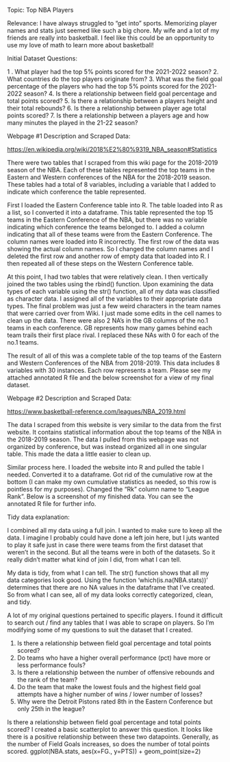 Topic: Top NBA Players

Relevance: I have always struggled to “get into” sports. Memorizing player names and stats just seemed like such a big chore. My wife and a lot of my friends are really into basketball. I feel like this could be an opportunity to use my love of math to learn more about basketball! 

Initial Dataset Questions:

1 . What player had the top 5% points scored for the 2021-2022 season?
2. What countries do the top players originate from?
3. What was the field goal percentage of the players who had the top 5% points scored for the 2021-2022 season?
4. Is there a relationship between field goal percentage and total points scored?
5. Is there a relationship between a players height and their total rebounds?
6. Is there a relationship between player age total points scored?
7. Is there a relationship between a players age and how many minutes the played in the 21-22 season?

Webpage #1 Description and Scraped Data:

https://en.wikipedia.org/wiki/2018%E2%80%9319_NBA_season#Statistics

There were two tables that I scraped from this wiki page for the 2018-2019 season of the NBA. Each of these tables represented the top teams in the Eastern and Western conferences of the NBA for the 2018-2019 season. These tables had a total of 8 variables, including a variable that I added to indicate which conference the table represented.

First I loaded the Eastern Conference table into R. The table loaded into R as a list, so I converted it into a dataframe. This table represented the top 15 teams in the Eastern Conference of the NBA, but there was no variable indicating which conference the teams belonged to. I added a column indicating that all of these teams were from the Eastern Conference. The column names were loaded into R incorrectly. The first row of the data was showing the actual column names. So I changed the column names and I deleted the first row and another row of empty data that loaded into R. I then repeated all of these steps on the Western Conference table. 

At this point, I had two tables that were relatively clean. I then vertically joined the two tables using the rbind() function. Upon examining the data types of each variable using the str() function, all of my data was classified as character data. I assigned all of the variables to their appropriate data types. The final problem was just a few weird characters in the team names that were carried over from Wiki. I just made some edits in the cell names to clean up the data. There were also 2 NA’s in the GB columns of the no.1 teams in each conference. GB represents how many games behind each team trails their first place rival. I replaced these NAs with 0 for each of the no.1 teams.

The result of all of this was a complete table of the top teams of the Eastern and Western Conferences of the NBA from 2018-2019. This data includes 8 variables with 30 instances. Each row represents a team. Please see my attached annotated R file and the below screenshot for a view of my final dataset.

Webpage #2 Description and Scraped Data:

https://www.basketball-reference.com/leagues/NBA_2019.html

The data I scraped from this website is very similar to the data from the first website. It contains statistical information about the top teams of the NBA in the 2018-2019 season. The data I pulled from this webpage was not organized by conference, but was instead organized all in one singular table. This made the data a little easier to clean up.

Similar process here. I loaded the website into R and pulled the table I needed. Converted it to a dataframe. Got rid of the cumulative row at the bottom (I can make my own cumulative statistics as needed, so this row is pointless for my purposes). Changed the “Rk” column name to “League Rank”. Below is a screenshot of my finished data. You can see the annotated R file for further info. 

Tidy data explanation:

I combined all my data using a full join. I wanted to make sure to keep all the data. I imagine I probably could have done a left join here, but I juts wanted to play it safe just in case there were teams from the first dataset that weren’t in the second. But all the teams were in both of the datasets. So it really didn’t matter what kind of join I did, from what I can tell.

My data is tidy, from what I can tell. The str() function shows that all my data categories look good. Using the function ‘which(is.na(NBA.stats))’ determines that there are no NA values in the dataframe that I’ve created. So from what I can see, all of my data looks correctly categorized, clean, and tidy. 

A lot of my original questions pertained to specific players. I found it difficult to search out / find any tables that I was able to scrape on players. So I’m modifying some of my questions to suit the dataset that I created. 

1. Is there a relationship between field goal percentage and total points scored?
2. Do teams who have a higher overall performance (pct) have more or less performance fouls?
3. Is there a relationship between the number of offensive rebounds and the rank of the team?
4. Do the team that make the lowest fouls and the highest field goal attempts have a higher number of wins / lower number of losses? 
5. Why were the Detroit Pistons rated 8th in the Eastern Conference but only 25th in the league?  

Is there a relationship between field goal percentage and total points scored?
I created a basic scatterplot to answer this question. It looks like there is a positive relationship between these two datapoints. Generally, as the number of Field Goals increases, so does the number of total points scored. 
ggplot(NBA.stats, aes(x=FG., y=PTS)) +
  geom_point(size=2)

